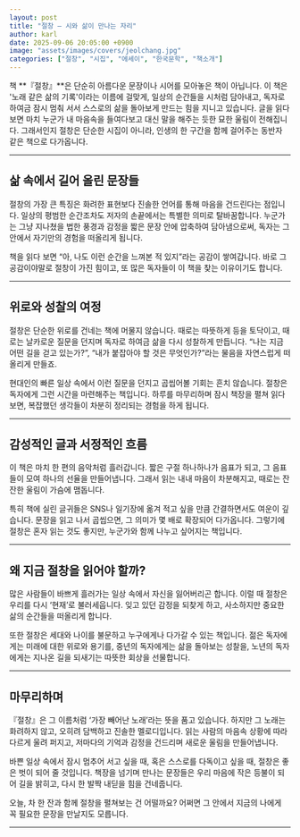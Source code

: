 ```yaml
---
layout: post
title: "절창 – 시와 삶이 만나는 자리"
author: karl
date: 2025-09-06 20:05:00 +0900
image: "assets/images/covers/jeolchang.jpg"
categories: ["절창", "시집", "에세이", "한국문학", "책소개"]
---
```


책 **『절창』**은 단순히 아름다운 문장이나 시어를 모아놓은 책이 아닙니다. 이 책은 '노래 같은 삶의 기록'이라는 이름에 걸맞게, 일상의 순간들을 시처럼 담아내고, 독자로 하여금 잠시 멈춰 서서 스스로의 삶을 돌아보게 만드는 힘을 지니고 있습니다. 글을 읽다 보면 마치 누군가 내 마음속을 들여다보고 대신 말을 해주는 듯한 묘한 울림이 전해집니다. 그래서인지 절창은 단순한 시집이 아니라, 인생의 한 구간을 함께 걸어주는 동반자 같은 책으로 다가옵니다.  

---

## 삶 속에서 길어 올린 문장들
절창의 가장 큰 특징은 화려한 표현보다 진솔한 언어를 통해 마음을 건드린다는 점입니다. 일상의 평범한 순간조차도 저자의 손끝에서는 특별한 의미로 탈바꿈합니다. 누군가는 그냥 지나쳤을 법한 풍경과 감정을 짧은 문장 안에 압축하여 담아냄으로써, 독자는 그 안에서 자기만의 경험을 떠올리게 됩니다.  

책을 읽다 보면 “아, 나도 이런 순간을 느껴본 적 있지”라는 공감이 쌓여갑니다. 바로 그 공감이야말로 절창이 가진 힘이고, 또 많은 독자들이 이 책을 찾는 이유이기도 합니다.  

---

## 위로와 성찰의 여정
절창은 단순한 위로를 건네는 책에 머물지 않습니다. 때로는 따뜻하게 등을 토닥이고, 때로는 날카로운 질문을 던지며 독자로 하여금 삶을 다시 성찰하게 만듭니다. “나는 지금 어떤 길을 걷고 있는가?”, “내가 붙잡아야 할 것은 무엇인가?”라는 물음을 자연스럽게 떠올리게 만들죠.  

현대인의 빠른 일상 속에서 이런 질문을 던지고 곱씹어볼 기회는 흔치 않습니다. 절창은 독자에게 그런 시간을 마련해주는 책입니다. 하루를 마무리하며 잠시 책장을 펼쳐 읽다 보면, 복잡했던 생각들이 차분히 정리되는 경험을 하게 됩니다.  

---

## 감성적인 글과 서정적인 흐름
이 책은 마치 한 편의 음악처럼 흘러갑니다. 짧은 구절 하나하나가 음표가 되고, 그 음표들이 모여 하나의 선율을 만들어냅니다. 그래서 읽는 내내 마음이 차분해지고, 때로는 잔잔한 울림이 가슴에 맴돕니다.  

특히 책에 실린 글귀들은 SNS나 일기장에 옮겨 적고 싶을 만큼 간결하면서도 여운이 깊습니다. 문장을 읽고 나서 곱씹으면, 그 의미가 몇 배로 확장되어 다가옵니다. 그렇기에 절창은 혼자 읽는 것도 좋지만, 누군가와 함께 나누고 싶어지는 책입니다.  

---

## 왜 지금 절창을 읽어야 할까?
많은 사람들이 바쁘게 흘러가는 일상 속에서 자신을 잃어버리곤 합니다. 이럴 때 절창은 우리를 다시 ‘현재’로 불러세웁니다. 잊고 있던 감정을 되찾게 하고, 사소하지만 중요한 삶의 순간들을 떠올리게 합니다.  

또한 절창은 세대와 나이를 불문하고 누구에게나 다가갈 수 있는 책입니다. 젊은 독자에게는 미래에 대한 위로와 용기를, 중년의 독자에게는 삶을 돌아보는 성찰을, 노년의 독자에게는 지나온 길을 되새기는 따뜻한 회상을 선물합니다.  

---

## 마무리하며
『절창』은 그 이름처럼 ‘가장 빼어난 노래’라는 뜻을 품고 있습니다. 하지만 그 노래는 화려하지 않고, 오히려 담백하고 진솔한 멜로디입니다. 읽는 사람의 마음속 상황에 따라 다르게 울려 퍼지고, 저마다의 기억과 감정을 건드리며 새로운 울림을 만들어냅니다.  

바쁜 일상 속에서 잠시 멈추어 서고 싶을 때, 혹은 스스로를 다독이고 싶을 때, 절창은 좋은 벗이 되어 줄 것입니다. 책장을 넘기며 만나는 문장들은 우리 마음에 작은 등불이 되어 길을 밝히고, 다시 한 발짝 내딛을 힘을 건네줍니다.  

오늘, 차 한 잔과 함께 절창을 펼쳐보는 건 어떨까요? 어쩌면 그 안에서 지금의 나에게 꼭 필요한 문장을 만날지도 모릅니다.  

---